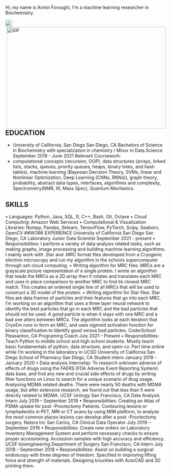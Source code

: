Hi, my name is Armin Foroughi, I'm a machine learning researcher in Biochemistry. 

<a href="https://www.linkedin.com/in/arminforoughi/">
  <img align="left" alt="LinkedIN" width="22px" src="https://raw.githubusercontent.com/peterthehan/peterthehan/master/assets/linkedin.svg" />
</a>
<img align="right" alt="GIF" src="https://github.com/abhisheknaiidu/abhisheknaiidu/blob/master/code.gif?raw=true" width="500" height="320" />
  
## EDUCATION
- University of California, San Diego San Diego, CA
Bachelors of Science in Biochemistry with specialization in chemistry / Minor in Data Science September 2018 - June 2021
Relevant Coursework:
- computational concepts (recursion, OOP), data structures (arrays, linked lists, stacks, queues, priority queues, heaps, binary trees, and hash
tables), machine learning (Bayesian Decision Theory, SVMs, linear and Nonlinear Optimization, Deep Learning (CNNs, RNNs)), graph theory,
probability, abstract data types, interfaces, algorithms and complexity, Spectrometry(NMR, IR, Mass Spec), Quantum Mechanics.

## SKILLS
• Languages: Python, Java, SQL, R, C++, Bash, Git, Octave
• Cloud Computing: Amazon Web Services
• Computational & Visualization Libraries: Numpy, Pandas, Sklearn, TensorFlow, PyTorch, Scipy, Seaborn, OpenCV
##WORK EXPERIENCE
University of California San Diego San Diego, CA
Laboratory Junior Data Scientist September 2021 - present
• Responsibilities: I perform a variety of data analysis related tasks, such as making graphs, image processing and building machine learning
algorithms. I mainly work with .Star and .MRC format files developed from a Cryogenic electron microscopy and run my algorithm in the
schools supercomputer through ssh cloud computing.
• Writing algorithm for MRC files: MRCs are a grayscale picture representation of a single protein. I wrote an algorithm that reads the MRCs
as a 2D array then it rotates and translates each MRC and uses in place comparison to another MRC to find its closest MRC match. This
creates an ordered single line of all MRCs that will be used to construct a 3D model of the protein.
• Writing algorithm for Star files: Star files are data frames of particles and their features that go into each MRC. I’m working on an
algorithm that uses a three layer neural network to identify the best particles that go in each MRC and the bad particles that should not be
used. A good particle is when it stays with one MRC and a bad one alters between MRCs. The algorithm looks at each iteration that CryoEm
runs to form an MRC, and uses sigmoid activation function for binary classification to Identify good versus bad particles.
CoderSchool Pleasanton, CA
Programing Coach July 2021 – Present
• Responsibilities: Teach Python to middle school and high school students. Mostly teach basic fundamentals of python, data structure, and
open-cv. Part time online while I’m working in the laboratory in UCSD
University of California San Diego School of Pharmacy San Diego, CA
Student intern January 2019 - January 2020
• Data analysis Internship: To research unknown adverse of effects of drugs using the FAERS (FDA Adverse Event Reporting System) data
base, and find any new and crucial side effects of drugs by writing filter functions on Linux to search for a unique scenario of drug usage.
Analysing MDMA related deaths: There were nearly 50 deaths with MDMA usage, but after extensive research, we found out that less than
5 were directly related to MDMA.
UCSF Urology San Francisco, CA
Data Analysis Intern July 2019 – September 2019
• Responsibilities: Creating an Atlas of PSMA uptake for post -Proctectomy Patients. Contouring lesions or lymphadenitis in PET, MRI or CT
scans by using MIM platform, to analyze the most common places lesions can develop after a post -Proctectomy surgery.
Natera Inc San Carlos, CA
Clinical Data Operator July 2019 – September 2019
• Responsibilities: Create new orders on Laboratory Inventory Management System and perform necessary checks to ensure proper
accessioning. Accession samples with high accuracy and efficiency.
UCSF bioengineering Department of Surgery San Francisco, CA
Intern July 2018 – September 2018
• Responsibilities: Assist on building a surgical endoscopy with three degrees of freedom. Specified in improving lifting force and strength of
materials. Designing knuckles with AutoCAD and 3D printing them.
<!---
arminforoughi/arminforoughi is a ✨ special ✨ repository because its `README.md` (this file) appears on your GitHub profile.
You can click the Preview link to take a look at your changes.
--->
